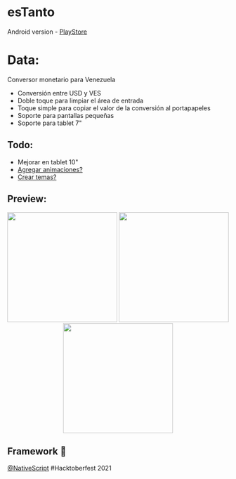 # esTanto 

Android version - [PlayStore](https://play.google.com/store/apps/details?id=me.ireiser.estanto)

# Data:

Conversor monetario para Venezuela

- Conversión entre USD y VES
- Doble toque para limpiar el área de entrada
- Toque simple para copiar el valor de la conversión al portapapeles
- Soporte para pantallas pequeñas
- Soporte para tablet 7"

## Todo:

- Mejorar en tablet 10"
- [Agregar animaciones?](https://docs.nativescript.org/interaction.html)
- [Crear temas?](https://blog.nativescript.org/dynamically-swap-themes-with-theme-switcher/index.html)

## Preview:

<p align="center" float="left">
  <img src="https://user-images.githubusercontent.com/9746122/138514660-b6443bde-3227-4fe9-a42b-e78ed4660e7c.png" width="250" /> 
  <img src="https://user-images.githubusercontent.com/9746122/138514652-88e7147b-b299-4932-9f01-c912adc2860e.png" width="250" />
  <img src="https://user-images.githubusercontent.com/9746122/138513478-43fd49a8-3f0b-4a32-89b0-a064fb063270.png" width="250" />
</p>

## Framework 💙

[@NativeScript](https://github.com/NativeScript/NativeScript) #Hacktoberfest 2021
